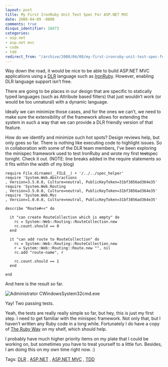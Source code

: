 ```yaml
---
layout: post
title: My First IronRuby Unit Test Spec For ASP.NET MVC
date: 2008-04-09 -0800
comments: true
disqus_identifier: 18473
categories:
- asp.net
- asp.net mvc
- code
- tdd
redirect_from: "/archive/2008/04/08/my-first-ironruby-unit-test-spec-for-asp.net-mvc.aspx/"
---
```


Way down the road, it would be nice to be able to build ASP.NET MVC
applications using a
[DLR](http://en.wikipedia.org/wiki/Dynamic_Language_Runtime "Dynamic Language Runtime on Wikipedia")
language such as [IronRuby](http://www.ironruby.net/ "IronRuby").
However, enabling DLR language support isn’t free.

There are going to be places in our design that are specific to
statically typed languages (such as Attribute based filters) that just
wouldn’t work (or would be too unnatural) with a dynamic language.

Ideally we can minimize those cases, and for the ones we can’t, we need
to make sure the extensibility of the framework allows for extending the
system in such a way that we can provide a DLR friendly version of that
feature.

How do we identify and minimize such hot spots? Design reviews help, but
only goes so far. There is nothing like executing code to highlight
issues. So in collaboration with some of the DLR team members, I’ve been
exploring the minispec framework used to test IronRuby and wrote my
first ~~test~~spec tonight. Check it out. (NOTE: line breaks added in
the require statements so it fits within the width of my blog)

    require File.dirname(__FILE__) + '/../../spec_helper'
    require 'System.Web.Abstractions
    , Version=3.5.0.0, Culture=neutral, PublicKeyToken=31bf3856ad364e35'
    require 'System.Web.Routing
    , Version=3.5.0.0, Culture=neutral, PublicKeyToken=31bf3856ad364e35'
    require 'System.Web.Mvc
    , Version=1.0.0.0, Culture=neutral, PublicKeyToken=31bf3856ad364e35'

    describe "Route#<<" do
     
      it "can create RouteCollection which is empty" do
        rc = System::Web::Routing::RouteCollection.new
        rc.count.should == 0
      end
      
      it "can add route to RouteCollection" do
        rc = System::Web::Routing::RouteCollection.new
        r = System::Web::Routing::Route.new "", nil
        rc.add "route-name", r
        
        rc.count.should == 1
      end

    end

And here is the result so far.

![Administrator
CWindowsSystem32cmd.exe](http://haacked.com/images/haacked_com/WindowsLiveWriter/TestingMVCRoutingWithIronRuby_14B31/Administrator%20CWindowsSystem32cmd.exe_3.png)

Yay! Two passing tests.

Yeah, the tests are really really simple so far, but hey, this is just
my first step. I need to get familiar with the minispec framework. Not
only that, but I haven’t written any Ruby code in a long while.
Fortunately I do have a copy of [The Ruby
Way](http://www.amazon.com/gp/product/0672328844?ie=UTF8&tag=youvebeenhaac-20&linkCode=as2&camp=1789&creative=9325&creativeASIN=0672328844 "The Ruby Way")
on my shelf, which should help.

I probably have much higher priority items on my plate that I could be
working on, but sometimes you have to treat yourself to a little fun.
Besides, I am doing this on my own time right now. :)

Tags: [DLR](http://technorati.com/tags/DLR/ "DLR tag") ,
[ASP.NET](http://technorati.com/tags/ASP.NET/ "ASP.NET tag") , [ASP.NET
MVC](http://technorati.com/tags/aspnetmvc/ "ASP.NET MVC tag") ,
[TDD](http://technorati.com/tags/TDD/ "TDD tag")

